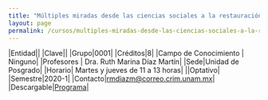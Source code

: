 ```yaml
---
title: "Múltiples miradas desde las ciencias sociales a la restauración ecológica: claves para la construcción de diálogos transdisciplinarios"
layout: page
permalink: /cursos/multiples-miradas-desde-las-ciencias-sociales-a-la-restauracion-ecologica-claves-para-la-construccion-de-dialogos-transdisciplinarios
---
```


|Entidad||
|Clave||
|Grupo|0001|
|Créditos|8|
|Campo de Conocimiento | Ninguno|
|Profesores | Dra. Ruth Marina Díaz Martín|
|Sede|Unidad de Posgrado|
|Horario| Martes y jueves de 11 a 13 horas|
||Optativo|
|Semestre|2020-1|
|Contacto|<rmdiazm@correo.crim.unam.mx>|
|Descargable|[Programa](multiples-miradas-desde-las-ciencias-sociales-a-la-restauracion-ecologica-claves-para-la-construccion-de-dialogos-transdisciplinarios.pdf)|
